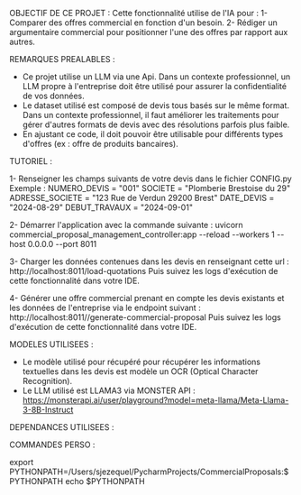 OBJECTIF DE CE PROJET :
Cette fonctionnalité utilise de l'IA pour :
1- Comparer des offres commercial en fonction d'un besoin.
2- Rédiger un argumentaire commercial pour positionner l'une des offres par rapport aux autres.




REMARQUES PREALABLES :
* Ce projet utilise un LLM via une Api. Dans un contexte professionnel, un LLM propre à l'entreprise doit être utilisé pour assurer la confidentialité de vos données.
* Le dataset utilisé est composé de devis tous basés sur le même format. Dans un contexte professionnel, il faut améliorer les traitements pour gérer d'autres formats de devis avec des résolutions parfois plus faible.
* En ajustant ce code, il doit pouvoir être utilisable pour différents types d'offres (ex : offre de produits bancaires).




TUTORIEL :

1- Renseigner les champs suivants de votre devis dans le fichier CONFIG.py
Exemple :
NUMERO_DEVIS = "001"
SOCIETE = "Plomberie Brestoise du 29"
ADRESSE_SOCIETE = "123 Rue de Verdun 29200 Brest"
DATE_DEVIS = "2024-08-29"
DEBUT_TRAVAUX = "2024-09-01"

2- Démarrer l'application avec la commande suivante :
uvicorn commercial_proposal_management_controller:app --reload --workers 1 --host 0.0.0.0 --port 8011

3- Charger les données contenues dans les devis en renseignant cette url :
http://localhost:8011/load-quotations
Puis suivez les logs d'exécution de cette fonctionnalité dans votre IDE.

4- Générer une offre commercial prenant en compte les devis existants et les données de l'entreprise via le endpoint suivant :
http://localhost:8011//generate-commercial-proposal
Puis suivez les logs d'exécution de cette fonctionnalité dans votre IDE.




MODELES UTILISEES :
* Le modèle utilisé pour récupéré pour récupérer les informations textuelles dans les devis est modèle un OCR (Optical Character Recognition).
* Le LLM utilisé est LLAMA3 via MONSTER API : 
https://monsterapi.ai/user/playground?model=meta-llama/Meta-Llama-3-8B-Instruct




DEPENDANCES UTILISEES :




COMMANDES PERSO :

export PYTHONPATH=/Users/sjezequel/PycharmProjects/CommercialProposals:$PYTHONPATH
echo $PYTHONPATH


